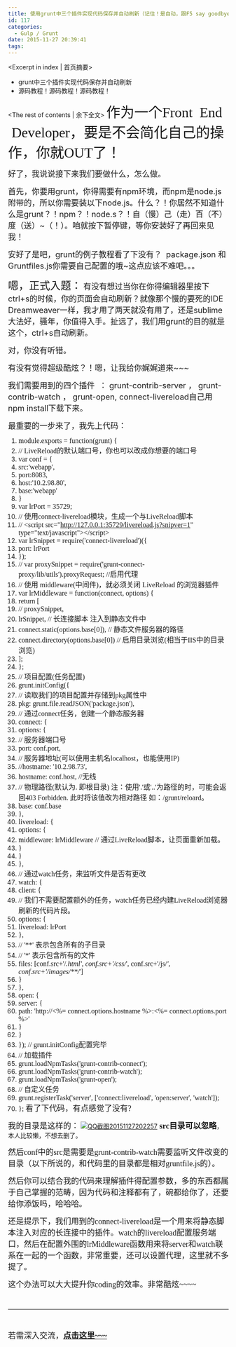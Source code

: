 ```yaml
---
title: 使用grunt中三个插件实现代码保存并自动刷新（记住！是自动，跟F5 say goodbye）
id: 117
categories:
  - Gulp / Grunt
date: 2015-11-27 20:39:41
tags:
---
```

<Excerpt in index | 首页摘要>
+ grunt中三个插件实现代码保存并自动刷新
+ 源码教程！源码教程！源码教程！
<!-- more -->
<The rest of contents | 余下全文>
<span style="font-family: 'trebuchet ms', geneva; font-size: xx-large;">作为一个Front  End  Developer，要是不会简化自己的操作，你就OUT了！</span>

<span style="font-size: large;">好了，我说说接下来我们要做什么，怎么做。</span>

<span style="font-size: large;">首先，你要用grunt，你得需要有npm环境，而npm是node.js附带的，所以你需要装以下node.js。什么？！你居然不知道什么是grunt？！npm？！node.s？！自（慢）己（走）百（不）度（送）~（！）。咱就按下暂停键，等你安装好了再回来见我！</span>

<span style="font-size: large;">安好了是吧，grunt的例子教程看了下没有？  package.json 和 Gruntfiles.js你需要自己配置的哦~这点应该不难吧。。。</span>

<span style="font-size: x-large;">嗯，正式入题：</span>
<span style="font-size: large;">有没有想过当你在你得编辑器里按下ctrl+s的时候，你的页面会自动刷新？就像那个慢的要死的IDE Dreamweaver一样，我才用了两天就没有用了，还是sublime大法好，骚年，你值得入手。扯远了，我们用grunt的目的就是这个，ctrl+s自动刷新。</span>

<span style="font-size: large;">对，你没有听错。</span>

<span style="font-size: large;">有没有觉得超级酷炫？！嗯，让我给你娓娓道来~~~</span>

<span style="font-size: large;">我们需要用到的四个插件  ： grunt-contrib-server ， grunt-contrib-watch ， grunt-open, connect-livereload自己用npm install下载下来。</span>

<span style="font-size: large;">最重要的一步来了，我先上代码：</span>

1.  <span style="font-family: 'trebuchet ms', geneva; font-size: medium;">module.exports = function(grunt) {</span>
2.  <span style="font-family: 'trebuchet ms', geneva; font-size: medium;">// LiveReload的默认端口号，你也可以改成你想要的端口号</span>
3.  <span style="font-family: 'trebuchet ms', geneva; font-size: medium;">var conf = {</span>
4.  <span style="font-family: 'trebuchet ms', geneva; font-size: medium;">src:'webapp',</span>
5.  <span style="font-family: 'trebuchet ms', geneva; font-size: medium;">port:8083,</span>
6.  <span style="font-family: 'trebuchet ms', geneva; font-size: medium;">host:'10.2.98.80',</span>
7.  <span style="font-family: 'trebuchet ms', geneva; font-size: medium;">base:'webapp'</span>
8.  <span style="font-family: 'trebuchet ms', geneva; font-size: medium;">}</span>
9.  <span style="font-family: 'trebuchet ms', geneva; font-size: medium;">var lrPort = 35729;</span>
10.  <span style="font-family: 'trebuchet ms', geneva; font-size: medium;">// 使用connect-livereload模块，生成一个与LiveReload脚本</span>
11.  <span style="font-family: 'trebuchet ms', geneva; font-size: medium;">// &lt;script src="http://127.0.0.1:35729/livereload.js?snipver=1" type="text/javascript"&gt;&lt;/script&gt;</span>
12.  <span style="font-family: 'trebuchet ms', geneva; font-size: medium;">var lrSnippet = require('connect-livereload')({</span>
13.  <span style="font-family: 'trebuchet ms', geneva; font-size: medium;">port: lrPort</span>
14.  <span style="font-family: 'trebuchet ms', geneva; font-size: medium;">});</span>
15.  <span style="font-family: 'trebuchet ms', geneva; font-size: medium;">// var proxySnippet = require('grunt-connect-proxy/lib/utils').proxyRequest; //启用代理</span>
16.  <span style="font-family: 'trebuchet ms', geneva; font-size: medium;">// 使用 middleware(中间件)，就必须关闭 LiveReload 的浏览器插件</span>
17.  <span style="font-family: 'trebuchet ms', geneva; font-size: medium;">var lrMiddleware = function(connect, options) {</span>
18.  <span style="font-family: 'trebuchet ms', geneva; font-size: medium;">return [</span>
19.  <span style="font-family: 'trebuchet ms', geneva; font-size: medium;">// proxySnippet,</span>
20.  <span style="font-family: 'trebuchet ms', geneva; font-size: medium;">lrSnippet, // 长连接脚本 注入到静态文件中</span>
21.  <span style="font-family: 'trebuchet ms', geneva; font-size: medium;">connect.static(options.base[0]), // 静态文件服务器的路径</span>
22.  <span style="font-family: 'trebuchet ms', geneva; font-size: medium;">connect.directory(options.base[0]) // 启用目录浏览(相当于IIS中的目录浏览)</span>
23.  <span style="font-family: 'trebuchet ms', geneva; font-size: medium;">];</span>
24.  <span style="font-family: 'trebuchet ms', geneva; font-size: medium;">};</span>
25.  <span style="font-family: 'trebuchet ms', geneva; font-size: medium;">// 项目配置(任务配置)</span>
26.  <span style="font-family: 'trebuchet ms', geneva; font-size: medium;">grunt.initConfig({</span>
27.  <span style="font-family: 'trebuchet ms', geneva; font-size: medium;">// 读取我们的项目配置并存储到pkg属性中</span>
28.  <span style="font-family: 'trebuchet ms', geneva; font-size: medium;">pkg: grunt.file.readJSON('package.json'),</span>
29.  <span style="font-family: 'trebuchet ms', geneva; font-size: medium;">// 通过connect任务，创建一个静态服务器</span>
30.  <span style="font-family: 'trebuchet ms', geneva; font-size: medium;">connect: {</span>
31.  <span style="font-family: 'trebuchet ms', geneva; font-size: medium;">options: {</span>
32.  <span style="font-family: 'trebuchet ms', geneva; font-size: medium;">// 服务器端口号</span>
33.  <span style="font-family: 'trebuchet ms', geneva; font-size: medium;">port: conf.port,</span>
34.  <span style="font-family: 'trebuchet ms', geneva; font-size: medium;">// 服务器地址(可以使用主机名localhost，也能使用IP)</span>
35.  <span style="font-family: 'trebuchet ms', geneva; font-size: medium;">//hostname: '10.2.98.73',</span>
36.  <span style="font-family: 'trebuchet ms', geneva; font-size: medium;">hostname: conf.host, //无线</span>
37.  <span style="font-family: 'trebuchet ms', geneva; font-size: medium;">// 物理路径(默认为. 即根目录) 注：使用'.'或'..'为路径的时，可能会返回403 Forbidden. 此时将该值改为相对路径 如：/grunt/reloard。</span>
38.  <span style="font-family: 'trebuchet ms', geneva; font-size: medium;">base: conf.base</span>
39.  <span style="font-family: 'trebuchet ms', geneva; font-size: medium;">},</span>
40.  <span style="font-family: 'trebuchet ms', geneva; font-size: medium;">livereload: {</span>
41.  <span style="font-family: 'trebuchet ms', geneva; font-size: medium;">options: {</span>
42.  <span style="font-family: 'trebuchet ms', geneva; font-size: medium;">middleware: lrMiddleware // 通过LiveReload脚本，让页面重新加载。</span>
43.  <span style="font-family: 'trebuchet ms', geneva; font-size: medium;">}</span>
44.  <span style="font-family: 'trebuchet ms', geneva; font-size: medium;">}</span>
45.  <span style="font-family: 'trebuchet ms', geneva; font-size: medium;">},</span>
46.  <span style="font-family: 'trebuchet ms', geneva; font-size: medium;">// 通过watch任务，来监听文件是否有更改</span>
47.  <span style="font-family: 'trebuchet ms', geneva; font-size: medium;">watch: {</span>
48.  <span style="font-family: 'trebuchet ms', geneva; font-size: medium;">client: {</span>
49.  <span style="font-family: 'trebuchet ms', geneva; font-size: medium;">// 我们不需要配置额外的任务，watch任务已经内建LiveReload浏览器刷新的代码片段。</span>
50.  <span style="font-family: 'trebuchet ms', geneva; font-size: medium;">options: {</span>
51.  <span style="font-family: 'trebuchet ms', geneva; font-size: medium;">livereload: lrPort</span>
52.  <span style="font-family: 'trebuchet ms', geneva; font-size: medium;">},</span>
53.  <span style="font-family: 'trebuchet ms', geneva; font-size: medium;">// '**' 表示包含所有的子目录</span>
54.  <span style="font-family: 'trebuchet ms', geneva; font-size: medium;">// '*' 表示包含所有的文件</span>
55.  <span style="font-family: 'trebuchet ms', geneva; font-size: medium;">files: [conf.src+'/*.html', conf.src+'/css/*', conf.src+'/js/*', conf.src+'/images/**/*']</span>
56.  <span style="font-family: 'trebuchet ms', geneva; font-size: medium;">}</span>
57.  <span style="font-family: 'trebuchet ms', geneva; font-size: medium;">},</span>
58.  <span style="font-family: 'trebuchet ms', geneva; font-size: medium;">open: {</span>
59.  <span style="font-family: 'trebuchet ms', geneva; font-size: medium;">server: {</span>
60.  <span style="font-family: 'trebuchet ms', geneva; font-size: medium;">path: 'http://&lt;%= connect.options.hostname %&gt;:&lt;%= connect.options.port %&gt;'</span>
61.  <span style="font-family: 'trebuchet ms', geneva; font-size: medium;">}</span>
62.  <span style="font-family: 'trebuchet ms', geneva; font-size: medium;">}</span>
63.  <span style="font-family: 'trebuchet ms', geneva; font-size: medium;">}); // grunt.initConfig配置完毕</span>
64.  <span style="font-family: 'trebuchet ms', geneva; font-size: medium;">// 加载插件</span>
65.  <span style="font-family: 'trebuchet ms', geneva; font-size: medium;">grunt.loadNpmTasks('grunt-contrib-connect');</span>
66.  <span style="font-family: 'trebuchet ms', geneva; font-size: medium;">grunt.loadNpmTasks('grunt-contrib-watch');</span>
67.  <span style="font-family: 'trebuchet ms', geneva; font-size: medium;">grunt.loadNpmTasks('grunt-open');</span>
68.  <span style="font-family: 'trebuchet ms', geneva; font-size: medium;">// 自定义任务</span>
69.  <span style="font-family: 'trebuchet ms', geneva; font-size: medium;">grunt.registerTask('server', ['connect:livereload', 'open:server', 'watch']);</span>
70.  <span style="font-family: 'trebuchet ms', geneva; font-size: medium;">};</span>
<span style="font-family: 'trebuchet ms', geneva; font-size: large;">看了下代码，有点感觉了没有?</span>

<span style="font-family: 'trebuchet ms', geneva; font-size: large;">我的目录是这样的：</span>
[![](http://jumorzhumin-wordpress.stor.sinaapp.com/uploads/2015/11/QQ截图20151127202257.png "QQ截图20151127202257")](http://jumorzhumin-wordpress.stor.sinaapp.com/uploads/2015/11/QQ截图20151127202257.png)**<span style="font-family: 'trebuchet ms', geneva; font-size: large;"> src目录可以忽略</span>**，本人比较懒，不想去删了。

<span style="font-family: 'trebuchet ms', geneva; font-size: large;">然后conf中的src是需要是grunt-contrib-watch需要监听文件改变的目录（以下所说的，和代码里的目录都是相对gruntfile.js的）。</span>

<span style="font-family: 'trebuchet ms', geneva; font-size: large;">然后你可以结合我的代码来理解插件得配置参数，多的东西都属于自己掌握的范畴，因为代码和注释都有了，碗都给你了，还要给你添饭吗，哈哈哈。</span>

<span style="font-family: 'trebuchet ms', geneva; font-size: large;">还是提示下，我们用到的connect-livereload是一个用来将静态脚本注入对应的长连接中的插件。watch的livereload配置服务端口，然后在配置外围的lrMiddleware函数用来将server和watch联系在一起的一个函数，非常重要，还可以设置代理，这里就不多提了。</span>

<span style="font-family: 'trebuchet ms', geneva; font-size: large;">这个办法可以大大提升你coding的效率。非常酷炫~~~~</span>

&nbsp;

* * *

&nbsp;

<span style="font-family: 'trebuchet ms', geneva; font-size: large;">若需深入交流，**[点击这里~~~](http://jumorzhumin.sinaapp.com/%E5%85%B3%E4%BA%8E%E6%88%91/)**</span>